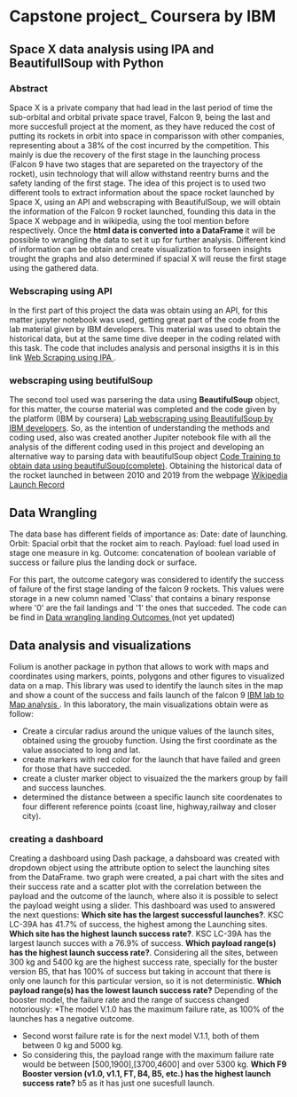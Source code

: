 # Capstone project_ Coursera by IBM

## Space X data analysis using IPA and BeautifullSoup with Python

### Abstract
  Space X is a private company that had lead in the last period of time the sub-orbital and orbital private space travel, Falcon 9, being the last and more succesfull project at the moment, as they have reduced the cost of putting its rockets in orbit into space in comparisson with other companies, representing about a 38% of the cost incurred by the competition. This mainly is due the recovery of the first stage in the launching process (Falcon 9 have two stages that are separeted on the trayectory of the rocket), usin technology that will allow withstand reentry burns and the safety landing of the first stage.
  The idea of this project is to used two different tools to extract information about the space rocket launched by Space X, using an API and webscraping with BeautifulSoup, we will obtain the information of the Falcon 9 rocket launched, founding this data in the Space X webpage and in wikipedia, using the tool mention before respectively.
Once the <b> html data is converted into a DataFrame </b> it will be possible to wrangling the data to set it up for further analysis.
  Different kind of information can be obtain and create visualization to forseen insights trought the graphs and also determined if spacial X will reuse the first stage using the gathered data.

### Webscraping using API
 In the first part of this project the data was obtain using an API, for this matter jupyter notebook was used, getting great part of the code from the lab material given by IBM developers. This material was used to obtain the historical data, but at the same time dive deeper in the coding related with this task. 
 The code that includes analysis and personal insigths it is in this link <a href= 'SpaceX_webscraping.ipynb'> Web Scraping using IPA <a/>. 
### webscraping using beutifulSoup 
  The second tool used was parsering the data using <b>BeautifulSoup</b> object, for this matter, the course material was completed and the code given by the platform (IBM by coursera) <a href='jupyter-labs-webscraping.ipynb'> Lab webscraping using BeautifulSoup by IBM developers</a>.
  So, as the intention of understanding the methods and coding used, also was created another Jupiter notebook file with all the analysis of the different coding used in this project and developing an alternative way to parsing data with beautifulSoup object <a href='SpaceX_Soup.ipynb'> Code Training to obtain data using beautifulSoup(complete)<a/>. Obtaining the historical data of the rocket launched in between 2010 and 2019 from the webpage <a href= 'https://en.wikipedia.org/wiki/List_of_Falcon_9_and_Falcon_Heavy_launches_(2010%E2%80%932019'> Wikipedia Launch Record</a>

## Data Wrangling
 The data base has different fields of importance as:
 Date: date of launching.
 Orbit: Spacial orbit that the rocket aim to reach.
 Payload: fuel load used in stage one measure in kg.
 Outcome: concatenation of boolean variable of success or failure plus the landing dock or surface.
 
 For this part, the outcome category was considered to identify the success of failure of the first stage landing of the falcon 9 rockets. This values were storage in a new column named 'Class' that contains a binary response where '0' are the fail landings and '1' the ones that succeded. The code can be find in <a href='https://github.com/crisbpadilla/DataScience_Course/blob/main/labs-jupyter-spacex-Data%20wrangling%20(1).ipynb' > Data wrangling landing Outcomes </a> (not yet updated)
## Data analysis and visualizations

  Folium is another package in python that allows to work with maps and coordinates using markers, points, polygons and other figures to visualized data on a map. This library was used to identify the launch sites in the map and show a count of the success and fails launch of the falcon 9 <a href='https://github.com/crisbpadilla/DataScience_Course/blob/main/lab_jupyter_launch_site_location.jupyterlite.ipynb'> IBM lab to Map analysis </a> . In this laboratory, the main visualizations obtain were as follow:
  * Create a circular radius around the unique values of the launch sites, obtained using the grouoby function. Using the first coordinate as the value associated to long and lat.
  * create markers with red color for the launch that have failed and green for those that have succeded.
  * create a cluster marker object to visuaized the the markers group by faill and success launches.
  * determined the distance between a specific launch site coordenates to four different reference points (coast line, highway,railway and closer city).
### creating a dashboard

  Creating a dashboard using Dash package, a dahsboard was created with dropdown object using the attribute option to select the launching sites from the DataFrame. two graph were created, a pai chart with the sites and their success rate and a scatter plot with the correlation between the payload and the outcome of the launch, where also it is possible to select the payload weight using a slider. This dashboard was used to answered the next questions:
<b>Which site has the largest successful launches?</b>.
KSC LC-39A has 41.7% of success, the highest among the Launching sites.
<b>Which site has the highest launch success rate?</b>.
KSC LC-39A has the largest launch succes with a 76.9% of success.
<b>Which payload range(s) has the highest launch success rate?</b>.
 Considering all the sites, between 300 kg and 5400 kg are the highest success rate, specially for the buster version B5, that has 100% of success but taking in account that there is only one launch for this particular version, so it is not deterministic.
<b>Which payload range(s) has the lowest launch success rate?</b>
 Depending of the booster model, the failure rate and the range of success changed notoriously:
 *The model V.1.0 has the maximum failure rate, as 100% of the launches has a negative outcome.
 * Second worst failure rate is for the next model V.1.1, both of them between 0 kg and 5000 kg.
 * So considering this, the payload range with the maximum failure rate would be between [500,1900],[3700,4600] and over 5300 kg.
<b>Which F9 Booster version (v1.0, v1.1, FT, B4, B5, etc.) has the highest launch success rate?</b>
  b5 as it has just one sucesfull launch.

